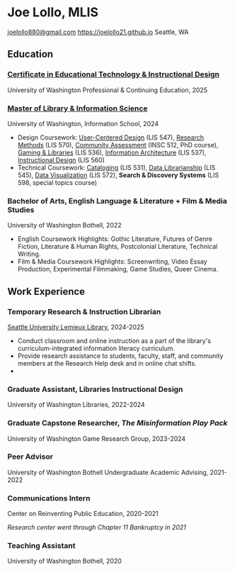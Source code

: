 # Joe Lollo, MLIS
joelollo880@gmail.com
https://joelollo21.github.io
Seattle, WA

## Education
### [Certificate in Educational Technology & Instructional Design](https://www.pce.uw.edu/certificates/e-learning-instructional-design)
University of Washington Professional & Continuing Education, 2025

### [Master of Library & Information Science](https://ischool.uw.edu/programs/mlis)
University of Washington, Information School, 2024
- Design Coursework: [User-Centered Design](https://myplan.uw.edu/course/#/courses/LIS547) (LIS 547), [Research Methods](https://myplan.washington.edu/course/#/courses/LIS570) (LIS 570), [Community Assessment](https://myplan.uw.edu/course/#/courses/INSC512) (INSC 512, PhD course), [Gaming & Libraries](https://myplan.uw.edu/course/#/courses/LIS536) (LIS 536), [Information Architecture](https://myplan.uw.edu/course/#/courses/LIS537) (LIS 537), [Instructional Design](https://myplan.uw.edu/course/#/courses/LIS560) (LIS 560)
- Technical Coursework: [Cataloging](https://myplan.uw.edu/course/#/courses/LIS531) (LIS 531), [Data Librarianship](https://myplan.uw.edu/course/#/courses/LIS545) (LIS 545), [Data Visualization](https://myplan.uw.edu/course/#/courses/LIS572) (LIS 572), **Search & Discovery Systems** (LIS 598, special topics course)

### Bachelor of Arts, English Language & Literature + Film & Media Studies
University of Washington Bothell, 2022
- English Coursework Highlights: Gothic Literature, Futures of Genre Fiction, Literature & Human Rights, Postcolonial Literature, Technical Writing.
- Film & Media Coursework Highlights: Screenwriting, Video Essay Production, Experimental Filmmaking, Game Studies, Queer Cinema.

## Work Experience
### Temporary Research & Instruction Librarian
[Seattle University Lemieux Library](https://library.seattleu.edu/), 2024-2025
- Conduct classroom and online instruction as a part of the library's curriculum-integrated information literacy curriculum.
- Provide research assistance to students, faculty, staff, and community members at the Research Help desk and in online chat shifts.
- 

### Graduate Assistant, Libraries Instructional Design
University of Washington Libraries, 2022-2024

### Graduate Capstone Researcher, *The Misinformation Play Pack*
University of Washington Game Research Group, 2023-2024

### Peer Advisor 
University of Washington Bothell Undergraduate Academic Advising, 2021-2022

### Communications Intern
Center on Reinventing Public Education, 2020-2021

*Research center went through Chapter 11 Bankruptcy in 2021*

### Teaching Assistant
University of Washington Bothell, 2020
